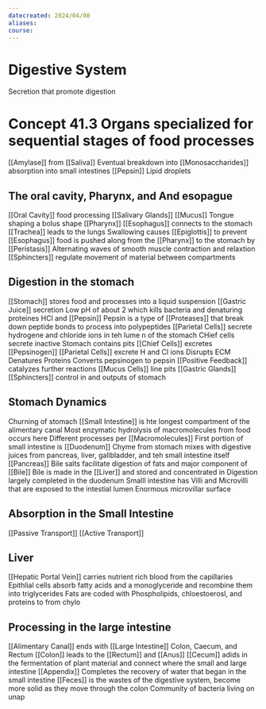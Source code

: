 ```yaml
---
datecreated: 2024/04/08
aliases: 
course:
---
```

# Digestive System

Secretion that promote digestion

# Concept 41.3 Organs specialized for sequential stages of food processes

[[Amylase]] from [[Saliva]]
Eventual breakdown into [[Monosaccharides]]
absorption into small intestines
[[Pepsin]]
Lipid droplets

## The oral cavity, Pharynx, and And esopague

[[Oral Cavity]] food processing
[[Salivary Glands]]
[[Mucus]]
Tongue shaping a bolus shape
[[Pharynx]]
[[Esophagus]] connects to the stomach
[[Trachea]] leads to the lungs
Swallowing causes [[Epiglottis]] to prevent 
[[Esophagus]] food is pushed along from the [[Pharynx]] to the stomach by [[Peristasis]]
Alternating waves of smooth muscle contraction and relaxtion
[[Sphincters]] regulate movement of material between compartments

## Digestion in the stomach

[[Stomach]] stores food and processes into a liquid suspension
[[Gastric Juice]] secretion
Low pH of about 2 which kills bacteria and denaturing proteines
HCl and [[Pepsin]]
Pepsin is a type of [[Proteases]] that break down peptide bonds to process into polypeptides
[[Parietal Cells]] secrete hydrogene and chloride ions in teh lume n of the stomach
CHief cells secrete inactive 
Stomach contains pits
[[Chief Cells]] excretes [[Pepsinogen]]
[[Parietal Cells]] excrete H and Cl ions
	Disrupts ECM
	Denatures Proteins
	Converts pepsinogen to pepsin
[[Positive Feedback]] catalyzes further reactions 
[[Mucus Cells]] line pits
[[Gastric Glands]]
[[Sphincters]] control in and outputs of stomach

## Stomach Dynamics

Churning of stomach
[[Small Intestine]] is hte longest compartment of the alimentary canal
	Most enzymatic hydrolysis of macromolecules from food occurs here
Different processes per [[Macromolecules]]
First portion of small intestine is [[Duodenum]]
Chyme from stomach mixes with digestive juices from pancreas, liver, gallbladder, and teh small intestine itself
[[Pancreas]] 
Bile salts facilitate digestion of fats and major component of [[Bile]]
Bile is made in the [[Liver]] and stored and concentrated in
Digestion largely completed in the duodenum
Smalll intestine has Villi and Microvilli that are exposed to the intestial lumen
Enormous microvillar surface

## Absorption in the Small Intestine

[[Passive Transport]]
[[Active Transport]]

## Liver

[[Hepatic Portal Vein]] carries nutrient rich blood from the capillaries
Epithlial cells absorb fatty acids and a monoglyceride and recombine them into triglycerides
Fats are coded with Phospholipids, chloestoerosl, and proteins to from chylo

## Processing in the large intestine

[[Alimentary Canal]] ends with [[Large Intestine]]
Colon, Caecum, and Rectum
[[Colon]] leads to the [[Rectum]] and [[Anus]]
[[Cecum]] adids in the fermentation of plant material and connect where the small and large intestine
[[Appendix]]
Completes the recovery of water that began in the small intestine
[[Feces]] is the wastes of the digestive system, become more solid as they move through the colon
Community of bacteria living on unap
